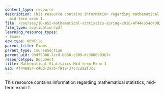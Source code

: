 ```yaml
---
content_type: resource
description: This resource contains information regarding mathematical statistics,
  mid-term exam 1.
file: /courses/18-655-mathematical-statistics-spring-2016/4f44e854c40d297bf91937ccc2a2f3c1_MIT18_655S16_Midterm1.pdf
file_type: application/pdf
learning_resource_types:
- Exams
ocw_type: OCWFile
parent_title: Exams
parent_type: CourseSection
parent_uid: 9bdf5800-7cc0-b050-c999-dc8686c93b2c
resourcetype: Document
title: Mathematical Statistics Mid-term Exam 1
uid: 4f44e854-c40d-297b-f919-37ccc2a2f3c1
---
```

This resource contains information regarding mathematical statistics, mid-term exam 1.

